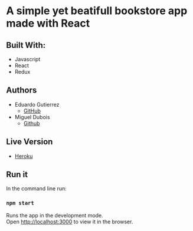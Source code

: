# A simple yet beatifull bookstore app made with React

## Built With:

- Javascript
- React
- Redux

## Authors

- Eduardo Gutierrez 
  - [GitHub](https://github.com/fedgut/)
- Miguel Dubois
  - [Github](https://github.com/migueldp4/)

## Live Version
- [Heroku](https://magic-bookstore10.herokuapp.com/)

## Run it

In the command line run:

### `npm start`

Runs the app in the development mode.<br />
Open [http://localhost:3000](http://localhost:3000) to view it in the browser.

